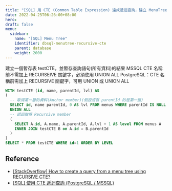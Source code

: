 ```yaml
---
title: "[SQL] 用 CTE (Common Table Expression) 達成遞迴查詢，建立 MenuTree"
date: 2022-04-25T06:26:00+08:00
hero: 
draft: false
menu:
  sidebar:
    name: "[SQL] Menu Tree"
    identifier: dbsql-menutree-recursive-cte
    parent: database
    weight: 2000
---
```

建立一個暫存表 testCTE，並暫存查詢語句(所有資料)的結果
MSSQL CTE 名稱前不需加上 RECURSEIVE 關鍵字，必須使用 UNION ALL
PostgreSQL：CTE 名稱前需加上 RECURSIVE 關鍵字，可用 UNION 或 UNION ALL
```sql
WITH testCTE (id, name, parentId, lvl) AS
(
  -- 取得第一層的資料(Anchor member)(假設沒有 parentId 的是第一層)
  SELECT id, name parentId, 0 AS lvl FROM menus WHERE parentId IS NULL
  UNION ALL
  -- 遞迴取得 Recursive member
  (
    SELECT A.id, A.name, A.parentId, A.lvl + 1 AS level FROM menus A
    INNER JOIN testCTE B on A.id = B.parentId
  )
)
SELECT * FROM testCTE WHERE id=1 ORDER BY LEVEL
```
## Reference 
- [[StackOverflow] How to create a query from a menu tree using RECURSIVE CTE?](https://stackoverflow.com/questions/32681915/how-to-create-a-query-from-a-menu-tree-using-recursive-cte)
- [[SQL] 使用 CTE 遞迴查詢 (PostgreSQL / MSSQL)](https://www.gss.com.tw/blog/sql-cte-recursive-query-postgresql-mssql)